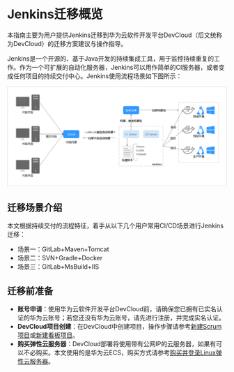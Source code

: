 # **Jenkins迁移概览**<a name="devcloud_migration_0018"></a>

本指南主要为用户提供Jenkins迁移到华为云软件开发平台DevCloud（后文统称为DevCloud）的迁移方案建议与操作指导。

Jenkins是一个开源的、基于Java开发的持续集成工具，用于监控持续重复的工作。作为一个可扩展的自动化服务器，Jenkins可以用作简单的CI服务器，或者变成任何项目的持续交付中心。Jenkins使用流程场景如下图所示：

![](figures/Jenkins.png)

## **迁移场景介绍**<a name="section19902115615192"></a>

本文根据持续交付的流程特征，着手从以下几个用户常用CI/CD场景进行Jenkins迁移：

-   场景一：GitLab+Maven+Tomcat
-   场景二：SVN+Gradle+Docker
-   场景三：GitLab+MsBuild+IIS

## **迁移前准备**<a name="section2037293102115"></a>

-   **账号申请**：使用华为云软件开发平台DevCloud前，请确保您已拥有已实名认证的华为云账号；若您还没有华为云账号，请先进行注册，并完成实名认证。
-   **DevCloud项目创建**：在DevCloud中创建项目，操作步骤请参考[新建Scrum项目](https://support.huaweicloud.com/usermanual-projectman/devcloud_hlp_00021sm.html)或[新建看板项目](https://support.huaweicloud.com/usermanual-projectman/devcloud_hlp_00021.html#section4)。
-   **购买弹性云服务器**：DevCloud部署将使用带有公网IP的云服务器，如果有可以不必购买。本文使用的是华为云ECS，购买方式请参考[购买并登录Linux弹性云服务器](https://support.huaweicloud.com/qs-ecs/zh-cn_topic_0132727313.html)。

